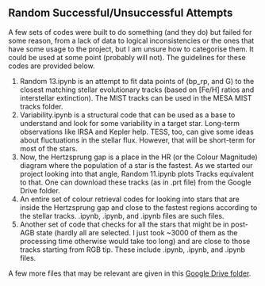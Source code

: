 ## Random Successful/Unsuccessful Attempts
A few sets of codes were built to do something (and they do) but failed for some reason, from a lack of data to logical inconsistencies or the ones that have some usage to the project, but I am unsure how to categorise them. It could be used at some point (probably will not). The guidelines for these codes are provided below.

1. Random 13.ipynb is an attempt to fit data points of (bp_rp, and G) to the closest matching stellar evolutionary tracks (based on [Fe/H] ratios and interstellar extinction). The MIST tracks can be used in the MESA MIST tracks folder.
2. Variability.ipynb is a structural code that can be used as a base to understand and look for some variability in a target star. Long-term observations like IRSA and Kepler help. TESS, too, can give some ideas about fluctuations in the stellar flux. However, that will be short-term for most of the stars.
3. Now, the Hertzsprung gap is a place in the HR (or the Colour Magnitude) diagram where the population of a star is the fastest. As we started our project looking into that angle, Random 11.ipynb plots Tracks equivalent to that. One can download these tracks (as in .prt file) from the Google Drive folder.
4. An entire set of colour retrieval codes for looking into stars that are inside the Hertzsprung gap and close to the fastest regions according to the stellar tracks. .ipynb, .ipynb, and .ipynb files are such files.
5. Another set of code that checks for all the stars that might be in post-AGB state (hardly all are selected. I just took ~3000 of them as the processing time otherwise would take too long) and are close to those tracks starting from RGB tip. These include .ipynb, .ipynb, and .ipynb files.


A few more files that may be relevant are given in this [Google Drive folder](https://drive.google.com/drive/folders/1r6T4KHjVSkuZH23dH-vMpkkodPgKc0cM?usp=sharing).
